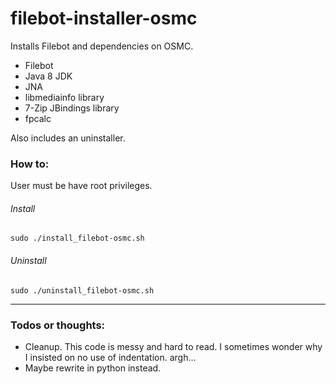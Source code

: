 # filebot-installer-osmc

Installs Filebot and dependencies on OSMC.
- Filebot
- Java 8 JDK
- JNA
- libmediainfo library
- 7-Zip JBindings library
- fpcalc

Also includes an uninstaller.

### How to:
User must be have root privileges.

###### Install
`sudo ./install_filebot-osmc.sh`

###### Uninstall
`sudo ./uninstall_filebot-osmc.sh`

___
### Todos or thoughts:
- Cleanup. This code is messy and hard to read. I sometimes wonder why I insisted on no use of indentation. argh...
- Maybe rewrite in python instead.
